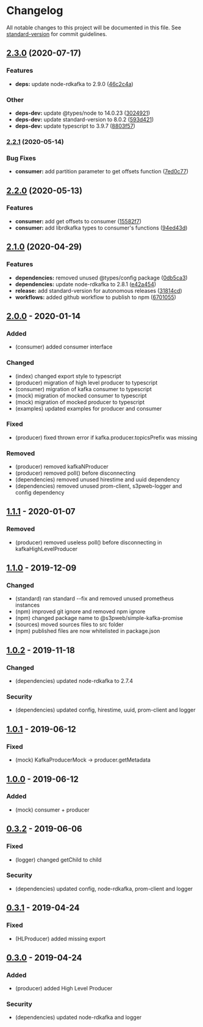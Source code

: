 # Changelog

All notable changes to this project will be documented in this file. See [standard-version](https://github.com/conventional-changelog/standard-version) for commit guidelines.

## [2.3.0](https://github.com/s3pweb/simple-kafka-promise/compare/v2.2.1...v2.3.0) (2020-07-17)


### Features

* **deps:** update node-rdkafka to 2.9.0 ([46c2c4a](https://github.com/s3pweb/simple-kafka-promise/commit/46c2c4a27e1f1b9e4b62a043a0452eda242d8efa))


### Other

* **deps-dev:** update @types/node to 14.0.23 ([3024921](https://github.com/s3pweb/simple-kafka-promise/commit/3024921abda6c0df47f76de2c7c0b237e4d1ee8c))
* **deps-dev:** update standard-version to 8.0.2 ([593d421](https://github.com/s3pweb/simple-kafka-promise/commit/593d42121458f5839cca65d9683f5f44dc9a66eb))
* **deps-dev:** update typescript to 3.9.7 ([8803f57](https://github.com/s3pweb/simple-kafka-promise/commit/8803f578039bcee1610865fcacec7499e4ac562b))

### [2.2.1](https://github.com/s3pweb/simple-kafka-promise/compare/v2.2.0...v2.2.1) (2020-05-14)


### Bug Fixes

* **consumer:** add partition parameter to get offsets function ([7ed0c77](https://github.com/s3pweb/simple-kafka-promise/commit/7ed0c77101c322b7fa068b4b2959d5e35db60f8b))

## [2.2.0](https://github.com/s3pweb/simple-kafka-promise/compare/v2.1.0...v2.2.0) (2020-05-13)


### Features

* **consumer:** add get offsets to consumer ([15582f7](https://github.com/s3pweb/simple-kafka-promise/commit/15582f7e629e7e95f915fe0102723dbe69dafacf))
* **consumer:** add librdkafka types to consumer's functions ([94ed43d](https://github.com/s3pweb/simple-kafka-promise/commit/94ed43dc634ca5d6645ac2ad428d3c5e7ce67470))

## [2.1.0](https://github.com/s3pweb/simple-kafka-promise/compare/v2.0.0...v2.1.0) (2020-04-29)


### Features

* **dependencies:** removed unused @types/config package ([0db5ca3](https://github.com/s3pweb/simple-kafka-promise/commit/0db5ca33a9499746a47573d50038250a3ac7515d))
* **dependencies:** update node-rdkafka to 2.8.1 ([e42a454](https://github.com/s3pweb/simple-kafka-promise/commit/e42a4543e80f6f599587fac248a7e628e8f80676))
* **release:** add standard-version for autonomous releases ([31814cd](https://github.com/s3pweb/simple-kafka-promise/commit/31814cdcbee219f9c84b0b1c6236dd762b5c7ca4))
* **workflows:** added github workflow to publish to npm ([6701055](https://github.com/s3pweb/simple-kafka-promise/commit/67010558228e9c09869d12e9e580c8c2b79b9104))

## [2.0.0] - 2020-01-14
### Added
- (consumer) added consumer interface
### Changed
- (index) changed export style to typescript 
- (producer) migration of high level producer to typescript
- (consumer) migration of kafka consumer to typescript
- (mock) migration of mocked consumer to typescript
- (mock) migration of mocked producer to typescript
- (examples) updated examples for producer and consumer
### Fixed
- (producer) fixed thrown error if kafka.producer.topicsPrefix was missing
### Removed
- (producer) removed kafkaNProducer
- (producer) removed poll() before disconnecting
- (dependencies) removed unused hirestime and uuid dependency
- (dependencies) removed unused prom-client, s3pweb-logger and config dependency

## [1.1.1] - 2020-01-07
### Removed
- (producer) removed useless poll() before disconnecting in kafkaHighLevelProducer

## [1.1.0] - 2019-12-09
### Changed
- (standard) ran standard --fix and removed unused prometheus instances
- (npm) improved git ignore and removed npm ignore
- (npm) changed package name to @s3pweb/simple-kafka-promise
- (sources) moved sources files to src folder
- (npm) published files are now whitelisted in package.json

## [1.0.2] - 2019-11-18
### Changed
- (dependencies) updated node-rdkafka to 2.7.4
### Security
- (dependencies) updated config, hirestime, uuid, prom-client and logger

## [1.0.1] - 2019-06-12
### Fixed
- (mock) KafkaProducerMock -> producer.getMetadata

## [1.0.0] - 2019-06-12
### Added
- (mock) consumer + producer

## [0.3.2] - 2019-06-06
### Fixed
- (logger) changed getChild to child
### Security
- (dependencies) updated config, node-rdkafka, prom-client and logger

## [0.3.1] - 2019-04-24
### Fixed
- (HLProducer) added missing export

## [0.3.0] - 2019-04-24
### Added
- (producer) added High Level Producer
### Security
- (dependencies) updated node-rdkafka and logger

[Unreleased]: https://github.com/s3pweb/simple-kafka-promise/commits
[2.0.0]: https://github.com/s3pweb/simple-kafka-promise/commits/v2.0.0
[1.1.1]: https://github.com/s3pweb/simple-kafka-promise/commits/v1.1.1
[1.1.0]: https://github.com/s3pweb/simple-kafka-promise/commits/v1.1.0
[1.0.2]: https://github.com/s3pweb/simple-kafka-promise/commits/v1.0.2
[1.0.1]: https://github.com/s3pweb/simple-kafka-promise/commits/v1.0.1
[1.0.0]: https://github.com/s3pweb/simple-kafka-promise/commits/v1.0.0
[0.3.2]: https://github.com/s3pweb/simple-kafka-promise/commits/v0.3.2
[0.3.1]: https://github.com/s3pweb/simple-kafka-promise/commits/v0.3.1
[0.3.0]: https://github.com/s3pweb/simple-kafka-promise/commits/v0.3.0
